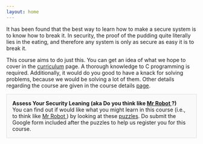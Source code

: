 ```yaml
---
layout: home
---
```

It has been found that the best way to learn how to make a secure system is to know how to break it. In security, the proof of the pudding quite literally lies in the eating, and therefore any system is only as secure as easy it is to break it.

This course aims to do just this. You can get an idea of what we hope to cover in the [curriculum](/InfoSec-2025/curriculum) page. A thorough knowledge to C programming is required. Additionally, it would do you good to have a knack for solving problems, because we would be solving a lot of them. Other details regarding the course are given in the course details [page](/InfoSec-2025/about).

<div style="border: 1px solid #ddd; padding: 15px; background-color: #f9f9f9;">
  <strong>Assess Your Security Leaning (aka Do you think like <a href="https://en.wikipedia.org/wiki/Mr._Robot"> Mr Robot </a> ?)</strong>
  <br>
  You can find out if would like what you might learn in this course (i.e., to think like <a href="https://en.wikipedia.org/wiki/Mr._Robot"> Mr Robot </a>) by looking at these <a href="/InfoSec-2025/puzzles"> puzzles</a>. Do submit the Google form included after the puzzles to help us register you for this course.
</div>
<br>


